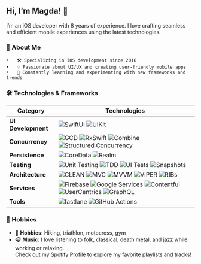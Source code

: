 ## Hi, I’m Magda! 👋

I’m an iOS developer with 8 years of experience. I love crafting seamless and efficient mobile experiences using the latest technologies.

### 🚀 About Me
	•	🛠 Specializing in iOS development since 2016
	•	💡 Passionate about UI/UX and creating user-friendly mobile apps
	•	🌱 Constantly learning and experimenting with new frameworks and trends
### 🛠 Technologies & Frameworks
| **Category**          | **Technologies**                                                                                                                                                                        |
|-----------------------|----------------------------------------------------------------------------------------------------------------------------------------------------------------------------------------|
| **UI Development**     | ![SwiftUI](https://img.shields.io/badge/SwiftUI-0880A9?style=for-the-badge&logo=swift&logoColor=white) ![UIKit](https://img.shields.io/badge/UIKit-2396F3?style=for-the-badge&logo=uikit&logoColor=white) |
| **Concurrency**        | ![GCD](https://img.shields.io/badge/GCD-2396F3?style=for-the-badge&logo=apple&logoColor=white) ![RxSwift](https://img.shields.io/badge/RxSwift-FD3A5C?style=for-the-badge&logo=reactivex&logoColor=white) ![Combine](https://img.shields.io/badge/Combine-61DBFB?style=for-the-badge&logo=swift&logoColor=white) ![Structured Concurrency](https://img.shields.io/badge/Structured_Concurrency-6E40C9?style=for-the-badge&logo=swift&logoColor=white) |
| **Persistence**        | ![CoreData](https://img.shields.io/badge/CoreData-24292e?style=for-the-badge&logo=apple&logoColor=white) ![Realm](https://img.shields.io/badge/Realm-39477F?style=for-the-badge&logo=realm&logoColor=white) |
| **Testing**            | ![Unit Testing](https://img.shields.io/badge/Unit_Testing-FFA500?style=for-the-badge&logo=xcode&logoColor=white) ![TDD](https://img.shields.io/badge/TDD-61DAFB?style=for-the-badge&logo=swift&logoColor=white) ![UI Tests](https://img.shields.io/badge/UI_Tests-007ACC?style=for-the-badge&logo=swift&logoColor=white) ![Snapshots](https://img.shields.io/badge/Snapshots-4CAF50?style=for-the-badge&logo=swift&logoColor=white) |
| **Architecture**       | ![CLEAN](https://img.shields.io/badge/CLEAN-4CAF50?style=for-the-badge&logo=swift&logoColor=white) ![MVC](https://img.shields.io/badge/MVC-6A1B9A?style=for-the-badge&logo=swift&logoColor=white) ![MVVM](https://img.shields.io/badge/MVVM-42A5F5?style=for-the-badge&logo=swift&logoColor=white) ![VIPER](https://img.shields.io/badge/VIPER-8E24AA?style=for-the-badge&logo=swift&logoColor=white) ![RIBs](https://img.shields.io/badge/RIBs-3949AB?style=for-the-badge&logo=swift&logoColor=white) |
| **Services**           | ![Firebase](https://img.shields.io/badge/Firebase-FFCA28?style=for-the-badge&logo=firebase&logoColor=white) ![Google Services](https://img.shields.io/badge/Google_Services-4285F4?style=for-the-badge&logo=google&logoColor=white) ![Contentful](https://img.shields.io/badge/Contentful-2478CC?style=for-the-badge&logo=contentful&logoColor=white) ![UserCentrics](https://img.shields.io/badge/UserCentrics-111111?style=for-the-badge&logo=usercentrics&logoColor=white) ![GraphQL](https://img.shields.io/badge/GraphQL-E10098?style=for-the-badge&logo=graphql&logoColor=white) |
| **Tools**              | ![fastlane](https://img.shields.io/badge/fastlane-00F200?style=for-the-badge&logo=fastlane&logoColor=white) ![GitHub Actions](https://img.shields.io/badge/GitHub_Actions-2088FF?style=for-the-badge&logo=github-actions&logoColor=white) |

### 🎵 Hobbies

- 🎨 **Hobbies**: Hiking, triathlon, motocross, gym
- 🎧 **Music**: I love listening to folk, classical, death metal, and jazz while working or relaxing.  
  Check out my [Spotify Profile](https://open.spotify.com/user/11126809715?si=c6fe62175acf43e8) to explore my favorite playlists and tracks!
